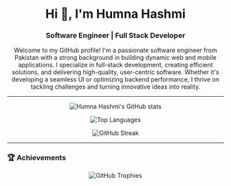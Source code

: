 <h1 align="center">Hi 👋, I'm Humna Hashmi</h1>
<h3 align="center">Software Engineer | Full Stack Developer</h3>

<p align="center">Welcome to my GitHub profile! I'm a passionate software engineer from Pakistan with a strong background in building dynamic web and mobile applications. I specialize in full-stack development, creating efficient solutions, and delivering high-quality, user-centric software. Whether it's developing a seamless UI or optimizing backend performance, I thrive on tackling challenges and turning innovative ideas into reality.</p>

---

<p align="center">
  <img align="center" src="https://github-readme-stats.vercel.app/api?username=humnahashmi&show_icons=true&theme=radical&count_private=true" alt="Humna Hashmi's GitHub stats" />
</p>

<p align="center">
  <img align="center" src="https://github-readme-stats.vercel.app/api/top-langs/?username=humnahashmi&layout=compact&theme=radical" alt="Top Languages" />
</p>

<p align="center">
  <img align="center" src="https://github-readme-streak-stats.herokuapp.com/?user=humnahashmi&theme=radical" alt="GitHub Streak" />
</p>

---

### 🏆 Achievements

<p align="center">
  <img src="https://github-profile-trophy.vercel.app/?username=humnahashmi&theme=radical&row=1&column=7" alt="GitHub Trophies" />
</p>


